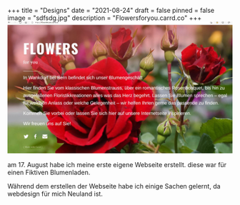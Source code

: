 +++
title = "Designs"
date = "2021-08-24"
draft = false
pinned = false
image = "sdfsdg.jpg"
description = "Flowersforyou.carrd.co"
+++
![](sdfsdg.jpg)



am 17. August habe ich meine erste eigene Webseite erstellt. diese war für einen Fiktiven Blumenladen.

Während dem erstellen der Webseite habe ich einige Sachen gelernt, da webdesign für mich Neuland ist.